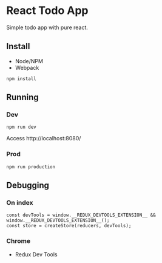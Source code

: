 # React Todo App

Simple todo app with pure react.

## Install

* Node/NPM
* Webpack

`npm install`

## Running

### Dev

`npm run dev`

Access http://localhost:8080/

### Prod

`npm run production`

## Debugging

### On index

```
const devTools = window.__REDUX_DEVTOOLS_EXTENSION__ && window.__REDUX_DEVTOOLS_EXTENSION__();
const store = createStore(reducers, devTools);
```

### Chrome

* Redux Dev Tools
